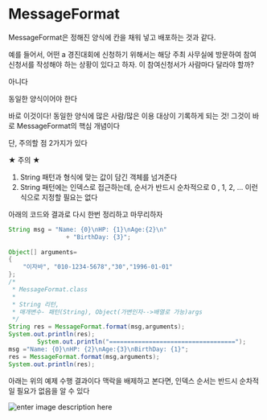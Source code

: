 # MessageFormat
MessageFormat은 정해진 양식에 칸을 채워 넣고 배포하는 것과 같다.

예를 들어서, 어떤 a 경진대회에 신청하기 위해서는 해당 주최 사무실에 방문하여 참여신청서를 작성해야 하는 상황이 있다고 하자. 이 참여신청서가 사람마다 달라야 할까?

아니다


동일한 양식이어야 한다

바로 이것이다! 동일한 양식에 많은 사람/많은 이용 대상이 기록하게 되는 것! 그것이 바로 MessageFormat의 핵심 개념이다

단, 주의할 점 2가지가 있다

★ 주의 ★

1. String 패턴과 형식에 맞는 값이 담긴 객체를 넘겨준다
2. String 패턴에는 인덱스로 접근하는데, 순서가 반드시 순차적으로 0 , 1, 2, ... 이런식으로 지정할 필요는 없다

아래의 코드와 결과로 다시 한번 정리하고 마무리하자

~~~java
String msg = "Name: {0}\nHP: {1}\nAge:{2}\n"
				+ "BirthDay: {3}";
		
Object[] arguments=
{
	"이자바", "010-1234-5678","30","1996-01-01"
};
/*
 * MessageFormat.class
 * 
 * String 리턴, 
 * 매개변수- 패턴(String), Object(가변인자-->배열로 가능)args
 */
String res = MessageFormat.format(msg,arguments);
System.out.println(res);
		System.out.println("===================================");
msg ="Name: {0}\nHP: {2}\nAge:{3}\nBirthDay: {1}";
res = MessageFormat.format(msg,arguments);
System.out.println(res);

~~~

아래는 위의 예제 수행 결과이다
맥락을 배제하고 본다면, 인덱스 순서는 반드시 순차적일 필요가 없음을 알 수 있다

![enter image description here](https://github.com/hy6219/TIL-Today-I-Learned-/blob/main/JAVA/Calendar_Date/%EC%9D%B8%EB%8D%B1%EC%8A%A4%20%EC%A7%80%EC%A0%95%EC%9D%84%20%EB%B0%98%EB%93%9C%EC%8B%9C%20%EC%88%9C%EC%84%9C%EB%8C%80%EB%A1%9C%20%EC%A7%80%EC%A0%95%ED%95%B4%EC%A4%84%20%ED%95%84%EC%9A%94%EB%8A%94%20%EC%97%86%EB%8B%A4%28%EC%9C%84%EC%9D%98%20%EC%98%88%EC%A0%9C%EB%8A%94%20%EC%88%9C%EC%84%9C%EB%A7%8C%20%EC%83%9D%EA%B0%81%29.PNG?raw=true)

